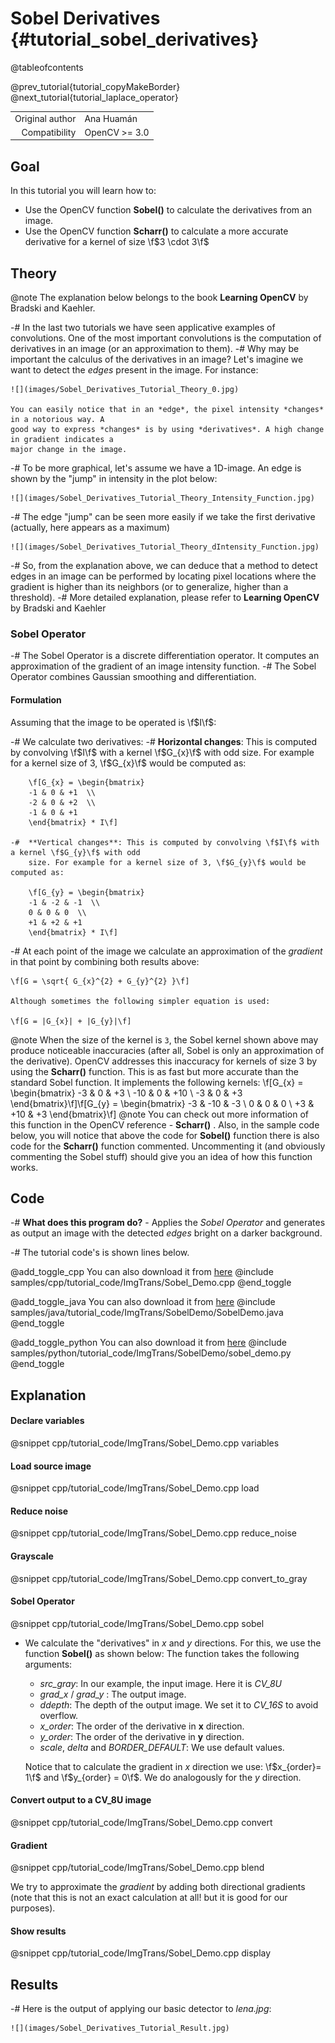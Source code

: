 Sobel Derivatives {#tutorial_sobel_derivatives}
=================

@tableofcontents

@prev_tutorial{tutorial_copyMakeBorder}
@next_tutorial{tutorial_laplace_operator}

|    |    |
| -: | :- |
| Original author | Ana Huamán |
| Compatibility | OpenCV >= 3.0 |

Goal
----

In this tutorial you will learn how to:

-   Use the OpenCV function **Sobel()** to calculate the derivatives from an image.
-   Use the OpenCV function **Scharr()** to calculate a more accurate derivative for a kernel of
    size \f$3 \cdot 3\f$

Theory
------

@note The explanation below belongs to the book **Learning OpenCV** by Bradski and Kaehler.

-#  In the last two tutorials we have seen applicative examples of convolutions. One of the most
    important convolutions is the computation of derivatives in an image (or an approximation to
    them).
-#  Why may be important the calculus of the derivatives in an image? Let's imagine we want to
    detect the *edges* present in the image. For instance:

    ![](images/Sobel_Derivatives_Tutorial_Theory_0.jpg)

    You can easily notice that in an *edge*, the pixel intensity *changes* in a notorious way. A
    good way to express *changes* is by using *derivatives*. A high change in gradient indicates a
    major change in the image.

-#  To be more graphical, let's assume we have a 1D-image. An edge is shown by the "jump" in
    intensity in the plot below:

    ![](images/Sobel_Derivatives_Tutorial_Theory_Intensity_Function.jpg)

-#  The edge "jump" can be seen more easily if we take the first derivative (actually, here appears
    as a maximum)

    ![](images/Sobel_Derivatives_Tutorial_Theory_dIntensity_Function.jpg)

-#  So, from the explanation above, we can deduce that a method to detect edges in an image can be
    performed by locating pixel locations where the gradient is higher than its neighbors (or to
    generalize, higher than a threshold).
-#  More detailed explanation, please refer to **Learning OpenCV** by Bradski and Kaehler

### Sobel Operator

-#  The Sobel Operator is a discrete differentiation operator. It computes an approximation of the
    gradient of an image intensity function.
-#  The Sobel Operator combines Gaussian smoothing and differentiation.

#### Formulation

Assuming that the image to be operated is \f$I\f$:

-#  We calculate two derivatives:
    -#  **Horizontal changes**: This is computed by convolving \f$I\f$ with a kernel \f$G_{x}\f$ with odd
        size. For example for a kernel size of 3, \f$G_{x}\f$ would be computed as:

        \f[G_{x} = \begin{bmatrix}
        -1 & 0 & +1  \\
        -2 & 0 & +2  \\
        -1 & 0 & +1
        \end{bmatrix} * I\f]

    -#  **Vertical changes**: This is computed by convolving \f$I\f$ with a kernel \f$G_{y}\f$ with odd
        size. For example for a kernel size of 3, \f$G_{y}\f$ would be computed as:

        \f[G_{y} = \begin{bmatrix}
        -1 & -2 & -1  \\
        0 & 0 & 0  \\
        +1 & +2 & +1
        \end{bmatrix} * I\f]

-#  At each point of the image we calculate an approximation of the *gradient* in that point by
    combining both results above:

    \f[G = \sqrt{ G_{x}^{2} + G_{y}^{2} }\f]

    Although sometimes the following simpler equation is used:

    \f[G = |G_{x}| + |G_{y}|\f]

@note
    When the size of the kernel is `3`, the Sobel kernel shown above may produce noticeable
    inaccuracies (after all, Sobel is only an approximation of the derivative). OpenCV addresses
    this inaccuracy for kernels of size 3 by using the **Scharr()** function. This is as fast
    but more accurate than the standard Sobel function. It implements the following kernels:
    \f[G_{x} = \begin{bmatrix}
    -3 & 0 & +3  \\
    -10 & 0 & +10  \\
    -3 & 0 & +3
    \end{bmatrix}\f]\f[G_{y} = \begin{bmatrix}
    -3 & -10 & -3  \\
    0 & 0 & 0  \\
    +3 & +10 & +3
    \end{bmatrix}\f]
@note
    You can check out more information of this function in the OpenCV reference - **Scharr()** .
    Also, in the sample code below, you will notice that above the code for **Sobel()** function
    there is also code for the **Scharr()** function commented. Uncommenting it (and obviously
    commenting the Sobel stuff) should give you an idea of how this function works.

Code
----

-#  **What does this program do?**
    -   Applies the *Sobel Operator* and generates as output an image with the detected *edges*
        bright on a darker background.

-#  The tutorial code's is shown lines below.

@add_toggle_cpp
You can also download it from
[here](https://raw.githubusercontent.com/opencv/opencv/5.x/samples/cpp/tutorial_code/ImgTrans/Sobel_Demo.cpp)
@include samples/cpp/tutorial_code/ImgTrans/Sobel_Demo.cpp
@end_toggle

@add_toggle_java
You can also download it from
[here](https://raw.githubusercontent.com/opencv/opencv/5.x/samples/java/tutorial_code/ImgTrans/SobelDemo/SobelDemo.java)
@include samples/java/tutorial_code/ImgTrans/SobelDemo/SobelDemo.java
@end_toggle

@add_toggle_python
You can also download it from
[here](https://raw.githubusercontent.com/opencv/opencv/5.x/samples/python/tutorial_code/ImgTrans/SobelDemo/sobel_demo.py)
@include samples/python/tutorial_code/ImgTrans/SobelDemo/sobel_demo.py
@end_toggle

Explanation
-----------

#### Declare variables

@snippet cpp/tutorial_code/ImgTrans/Sobel_Demo.cpp variables

#### Load source image

@snippet cpp/tutorial_code/ImgTrans/Sobel_Demo.cpp load

#### Reduce noise

@snippet cpp/tutorial_code/ImgTrans/Sobel_Demo.cpp reduce_noise

#### Grayscale

@snippet cpp/tutorial_code/ImgTrans/Sobel_Demo.cpp convert_to_gray

#### Sobel Operator

@snippet cpp/tutorial_code/ImgTrans/Sobel_Demo.cpp sobel

-   We calculate the "derivatives" in *x* and *y* directions. For this, we use the
    function **Sobel()** as shown below:
    The function takes the following arguments:

    -   *src_gray*: In our example, the input image. Here it is *CV_8U*
    -   *grad_x* / *grad_y* : The output image.
    -   *ddepth*: The depth of the output image. We set it to *CV_16S* to avoid overflow.
    -   *x_order*: The order of the derivative in **x** direction.
    -   *y_order*: The order of the derivative in **y** direction.
    -   *scale*, *delta* and *BORDER_DEFAULT*: We use default values.

    Notice that to calculate the gradient in *x* direction we use: \f$x_{order}= 1\f$ and
    \f$y_{order} = 0\f$. We do analogously for the *y* direction.

#### Convert output to a CV_8U image

@snippet cpp/tutorial_code/ImgTrans/Sobel_Demo.cpp convert

#### Gradient

@snippet cpp/tutorial_code/ImgTrans/Sobel_Demo.cpp blend

We try to approximate the *gradient* by adding both directional gradients (note that
this is not an exact calculation at all! but it is good for our purposes).

#### Show results

@snippet cpp/tutorial_code/ImgTrans/Sobel_Demo.cpp display

Results
-------

-#  Here is the output of applying our basic detector to *lena.jpg*:

    ![](images/Sobel_Derivatives_Tutorial_Result.jpg)
